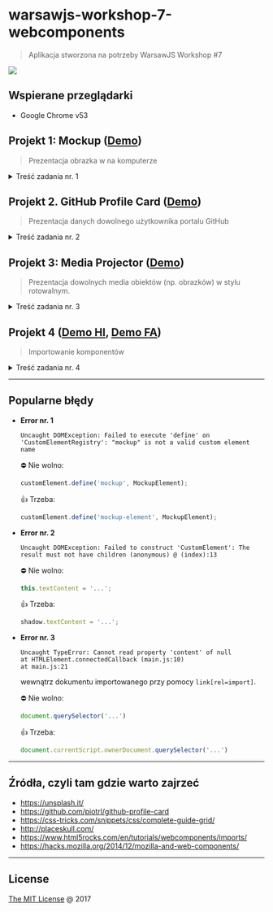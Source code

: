 # warsawjs-workshop-7-webcomponents

> Aplikacja stworzona na potrzeby WarsawJS Workshop #7

![](http://warsawjs.com/assets/images/logo/logo-transparent-240x240.png)

## Wspierane przeglądarki

* Google Chrome v53

## Projekt 1: Mockup ([Demo][demo-1])

> Prezentacja obrazka w na komputerze

<details>
    <summary>Treść zadania nr. 1</summary>

1. Zaprezentować obrazek z tekstem.
    1.1. Tekst musi być inny fontem
    1.2. Dodanie styli dla komponentu
2. Stworzyć markup w `<template>`.
3. Zbudować custom element
    3.1. Stworzyć klasę dziedziczącą po `HTMLElement`
    3.2. Podłączyć Shadow DOM-a do custom elementu
    3.3. Zapisać się na lifecycle hook `connectedCallback`
    3.4. Pobrać zawartość szablonu
    3.5. Wyrenderować szablon do Shadow DOM-a
        - widać obrazek, pomimo tego, że ma ustawionego atrybutu `src` nie
            jest wysyłany request po zasób
    3.6. Pobrać adres do obrazka
    3.7. Wyrenderować obrazek
4. Dodać kolejny custom element (z innym obrazkiem)
    4.1. Rozwiązać problem braku szablonu za pomocą `cloneNode(true)`
5. Dodać możliwość ustawiania innego tekstu dla różnych elementów
    5.1. Rozwiązać problem z kodowaniem ustawiając odpowiedni meta tag.
6. Zamknąć komponent w pojedynczy katalog
    6.1. Stworzyć główny plik `index.html` w aplikacji
    6.2. Zaimportować komponent za pomocą HTML Imports `<link rel="import"/>`

</details>

## Projekt 2. GitHub Profile Card ([Demo][demo-2])

> Prezentacja danych dowolnego użytkownika portalu GitHub

<details>
    <summary>Treść zadania nr. 2</summary>

1. Stworzenie markupu
    1.1. Ustawienie kodowania
    1.2. Ustawienie tytułu strony
    1.3. Stworzenie template-u w znaczniku `<template>`
    1.4. Dołączenie pliku `main.js`
    1.5. Wykorzystanie znacznika `github-profile-card-element` do prezentacji
        danych na temat dowolnego użytkownika GitHub-a.
2. Ostylować komponent
    2.1. Avatar użytkownika
    2.2. Imię i nazwisko
    2.3. Bio
    2.4. Lista popularnych repozytoriów
3. Zarejestrowanie komponentu
    3.1. Stworzenie klasy dziedziczącej po `HTMLElement`
    3.2. Dołączenie Shadow DOM-a w konstruktorze
    3.3. W lifecycle hooku `connectedCallback`
        3.3.1. Wyrenderować template
        3.3.2. Pobrać login z atrybutów
        3.3.3. Wysłać zapytanie po publiczne dane użytkownika, którego login
            został zdefiniowany w atrybucie
    3.4. Wyświetlić dane użytkownika: imię i nazwisko, avatar, bio, lokalizację
    3.5. Po wykonaniu pierwszego zapytania wykonać drugie, które pobierze
        listę wszystkich repozytoriów.
    3.6. UWAGA: ze względu na limit zapytań w GitHub API, zapisać sobie
        odpowiedzi do katalog `mocks/` a następnie zamienić URLe na pliki
        statyczne
    3.7. Posortować listę repozytoriów według liczby gwiazdek
    3.8. Zredukować listę repozytoriów do kilku, np. 5
    3.9. Wyrenderować repozytoria

</details>

## Projekt 3: Media Projector ([Demo][demo-3])

> Prezentacja dowolnych media obiektów (np. obrazków) w stylu rotowalnym.

<details>
    <summary>Treść zadania nr. 3</summary>

1. Stworzenie markupu
    1.1. Dodanie 3 zdjęć jako dzieci nowo dodawanego komponentu.
2. Ostylowanie komponentu
    2.1. Na środku prezentować pole na media obiekt
    2.2. Na środku nad polem prezentować guzik PLAY
3. Zarejestrować akcję na kliknięcie w komponent
    3.1. Za pamięci od razu wyrejestrować handler na lifecycle hooku
        `disconnectCallback`
4. Stworzyć klasę `Slider`, która będzie emulowała rotowanie elementu
    4.1. Wykorzystać `ES5 getter`
5. Po kliknięciu w komponent zainicjować slider przekazując mu dane o
    dzieciach wraz z definicją funkcji, która zostanie uruchomiona
    każdorazowo gdy slider chce zaprezentować inną treść
    5.1. Stworzyć funkcję, która będzie wlewała do kontenera z ekranem żądany
        media obiekt
6. Zmienić kursor myszy, po najechaniu na przycisk PLAY
    4.1. Nie pokazywać łapki kiedy prezentowane są media obiekty

</details>

## Projekt 4 ([Demo HI][demo-4-1], [Demo FA][demo-4-2])

> Importowanie komponentów

<details>
    <summary>Treść zadania nr. 4</summary>

1. Przystosowanie komponentu do bycia importowanym
    1.1. Dwa dokumenty (`document.currentScript.ownerDocument` i `document`)
    1.2. Przygotowanie pliku HTML, w którym będzie tylko definicja komponentu
2. Importowanie przy pomocy HTML Import
    2.1. Dwa dokumenty (importowany i importujący)
    2.2. Dodanie `link[rel=import]` do pliku
    2.3. Wstawienie komponentu na stronę
3. Importowanie przy pomocy Fetch API
    3.1. Utworzenie funkcji `fetchComponent`
    3.2. Parsowanie odpowiedzi przy pomocy `DOMParser`
    3.3. Naprawianie zepsutych relatywnych URL-ów w skryptach i arkuszach stylów
    3.4. Dołączanie potrzebnych elementów do strony

</details>

---

## Popularne błędy

* **Error nr. 1**

    ```
    Uncaught DOMException: Failed to execute 'define' on 'CustomElementRegistry': "mockup" is not a valid custom element name
    ```

    &#x26D4; Nie wolno:

    ```javascript
    customElement.define('mockup', MockupElement);
    ```

    &#x1F44D; Trzeba:

    ```javascript
    customElement.define('mockup-element', MockupElement);
    ```

* **Error nr. 2**

    ```
    Uncaught DOMException: Failed to construct 'CustomElement': The result must not have children (anonymous) @ (index):13
    ```

    &#x26D4; Nie wolno:

    ```javascript
    this.textContent = '...';
    ```

    &#x1F44D; Trzeba:

    ```javascript
    shadow.textContent = '...';
    ```

* **Error nr. 3**

    ```
    Uncaught TypeError: Cannot read property 'content' of null
    at HTMLElement.connectedCallback (main.js:10)
    at main.js:21
    ```

    wewnątrz dokumentu importowanego przy pomocy `link[rel=import]`.

    &#x26D4; Nie wolno:

    ```javascript
    document.querySelector('...')
    ```

    &#x1F44D; Trzeba:

    ```javascript
    document.currentScript.ownerDocument.querySelector('...')
    ```

---

## Źródła, czyli tam gdzie warto zajrzeć

* https://unsplash.it/
* https://github.com/piotrl/github-profile-card
* https://css-tricks.com/snippets/css/complete-guide-grid/
* http://placeskull.com/
* https://www.html5rocks.com/en/tutorials/webcomponents/imports/
* https://hacks.mozilla.org/2014/12/mozilla-and-web-components/

---
## License

[The MIT License](http://piecioshka.mit-license.org) @ 2017


[demo-1]: https://piecioshka.github.io/warsawjs-workshop-7-webcomponents/1-mockup
[demo-2]: https://piecioshka.github.io/warsawjs-workshop-7-webcomponents/2-github-profile-card
[demo-3]: https://piecioshka.github.io/warsawjs-workshop-7-webcomponents/3-media-projector
[demo-4-1]: https://piecioshka.github.io/warsawjs-workshop-7-webcomponents/3-component-import/html-import.html
[demo-4-2]: https://piecioshka.github.io/warsawjs-workshop-7-webcomponents/3-component-import/fetch-api.html

